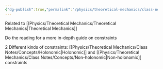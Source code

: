 ```yaml
---
{"dg-publish":true,"permalink":"/physics/theoretical-mechanics/class-notes/concepts/forces-of-constraint/"}
---
```


Related to [[Physics/Theoretical Mechanics/Theoretical Mechanics\|Theoretical Mechanics]]

Do the reading for a more in-depth guide on constraints

2 Different kinds of constraints: 
[[Physics/Theoretical Mechanics/Class Notes/Concepts/Holonomic\|Holonomic]] and [[Physics/Theoretical Mechanics/Class Notes/Concepts/Non-holonomic\|Non-holonomic]] constraints

